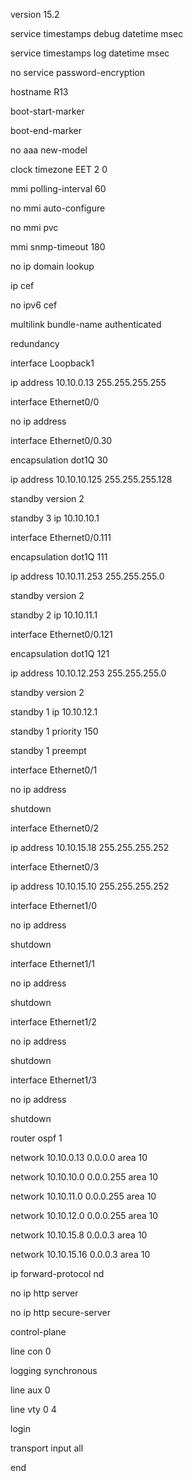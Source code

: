 version 15.2

service timestamps debug datetime msec

service timestamps log datetime msec

no service password-encryption

hostname R13

boot-start-marker

boot-end-marker

no aaa new-model

clock timezone EET 2 0

mmi polling-interval 60

no mmi auto-configure

no mmi pvc

mmi snmp-timeout 180

no ip domain lookup

ip cef

no ipv6 cef

multilink bundle-name authenticated

redundancy

interface Loopback1

 ip address 10.10.0.13 255.255.255.255

interface Ethernet0/0

 no ip address

interface Ethernet0/0.30

 encapsulation dot1Q 30

 ip address 10.10.10.125 255.255.255.128

 standby version 2

 standby 3 ip 10.10.10.1

interface Ethernet0/0.111

 encapsulation dot1Q 111

 ip address 10.10.11.253 255.255.255.0

 standby version 2

 standby 2 ip 10.10.11.1

interface Ethernet0/0.121

 encapsulation dot1Q 121

 ip address 10.10.12.253 255.255.255.0

 standby version 2

 standby 1 ip 10.10.12.1

 standby 1 priority 150

 standby 1 preempt

interface Ethernet0/1

 no ip address

 shutdown

interface Ethernet0/2

 ip address 10.10.15.18 255.255.255.252

interface Ethernet0/3

 ip address 10.10.15.10 255.255.255.252

interface Ethernet1/0

 no ip address

 shutdown

interface Ethernet1/1

 no ip address

 shutdown

interface Ethernet1/2

 no ip address

 shutdown

interface Ethernet1/3

 no ip address

 shutdown

router ospf 1

 network 10.10.0.13 0.0.0.0 area 10

 network 10.10.10.0 0.0.0.255 area 10

 network 10.10.11.0 0.0.0.255 area 10

 network 10.10.12.0 0.0.0.255 area 10

 network 10.10.15.8 0.0.0.3 area 10

 network 10.10.15.16 0.0.0.3 area 10

ip forward-protocol nd

no ip http server

no ip http secure-server

control-plane

line con 0

 logging synchronous

line aux 0

line vty 0 4

 login
 
 transport input all

end

